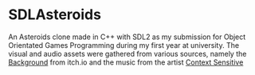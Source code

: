 # SDLAsteroids
 An Asteroids clone made in C++ with SDL2 as my submission for Object Orientated Games Programming during my first year at university. The visual and audio assets were gathered from various sources, namely the [Background](https://deep-fold.itch.io/space-background-generator) from itch.io and the music from the artist [Context Sensitive](https://www.youtube.com/ContextSensitive)
